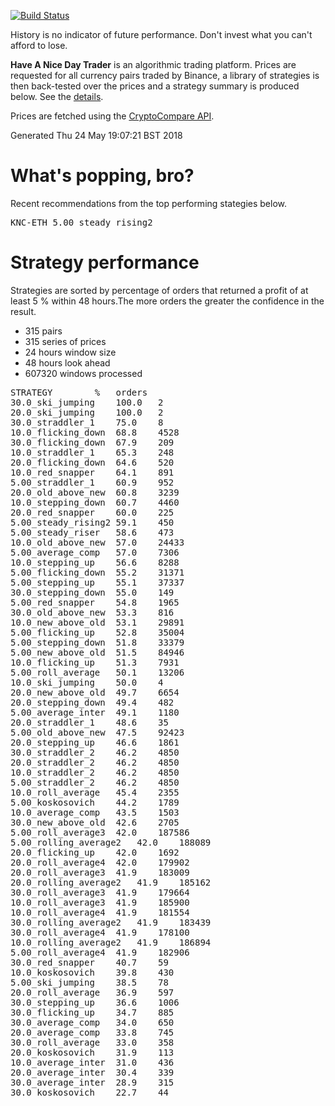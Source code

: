 <!-- If this is readme.md it will be overwritten by the build process -->

[![Build
Status](https://travis-ci.org/deanturpin/handt.svg?branch=master)](https://travis-ci.org/deanturpin/handt)

History is no indicator of future performance. Don't invest what you can't
afford to lose.

**Have A Nice Day Trader** is an algorithmic trading platform. Prices are
requested for all currency pairs traded by Binance, a library of strategies is
then back-tested over the prices and a strategy summary is produced below. See
the [details](details.md).

Prices are fetched using the [CryptoCompare
API](https://min-api.cryptocompare.com/).

Generated Thu 24 May 19:07:21 BST 2018

# What's popping, bro?
Recent recommendations from the top performing stategies below.
<pre>
KNC-ETH 5.00_steady_rising2
</pre>
# Strategy performance
Strategies are sorted by percentage of orders that returned a profit of at least 5 % within 48 hours.The more orders the greater the confidence in the result.
* 315 pairs
* 315 series of prices
* 24 hours window size
* 48 hours look ahead
* 607320 windows processed
<pre>
STRATEGY		%	orders
30.0_ski_jumping	100.0	2
20.0_ski_jumping	100.0	2
30.0_straddler_1	75.0	8
10.0_flicking_down	68.8	4528
30.0_flicking_down	67.9	209
10.0_straddler_1	65.3	248
20.0_flicking_down	64.6	520
10.0_red_snapper	64.1	891
5.00_straddler_1	60.9	952
20.0_old_above_new	60.8	3239
10.0_stepping_down	60.7	4460
20.0_red_snapper	60.0	225
5.00_steady_rising2	59.1	450
5.00_steady_riser	58.6	473
10.0_old_above_new	57.0	24433
5.00_average_comp	57.0	7306
10.0_stepping_up	56.6	8288
5.00_flicking_down	55.2	31371
5.00_stepping_up	55.1	37337
30.0_stepping_down	55.0	149
5.00_red_snapper	54.8	1965
30.0_old_above_new	53.3	816
10.0_new_above_old	53.1	29891
5.00_flicking_up	52.8	35004
5.00_stepping_down	51.8	33379
5.00_new_above_old	51.5	84946
10.0_flicking_up	51.3	7931
5.00_roll_average	50.1	13206
10.0_ski_jumping	50.0	4
20.0_new_above_old	49.7	6654
20.0_stepping_down	49.4	482
5.00_average_inter	49.1	1180
20.0_straddler_1	48.6	35
5.00_old_above_new	47.5	92423
20.0_stepping_up	46.6	1861
30.0_straddler_2	46.2	4850
20.0_straddler_2	46.2	4850
10.0_straddler_2	46.2	4850
5.00_straddler_2	46.2	4850
10.0_roll_average	45.4	2355
5.00_koskosovich	44.2	1789
10.0_average_comp	43.5	1503
30.0_new_above_old	42.6	2705
5.00_roll_average3	42.0	187586
5.00_rolling_average2	42.0	188089
20.0_flicking_up	42.0	1692
20.0_roll_average4	42.0	179902
20.0_roll_average3	41.9	183009
20.0_rolling_average2	41.9	185162
30.0_roll_average3	41.9	179664
10.0_roll_average3	41.9	185900
10.0_roll_average4	41.9	181554
30.0_rolling_average2	41.9	183439
30.0_roll_average4	41.9	178100
10.0_rolling_average2	41.9	186894
5.00_roll_average4	41.9	182906
30.0_red_snapper	40.7	59
10.0_koskosovich	39.8	430
5.00_ski_jumping	38.5	78
20.0_roll_average	36.9	597
30.0_stepping_up	36.6	1006
30.0_flicking_up	34.7	885
30.0_average_comp	34.0	650
20.0_average_comp	33.8	745
30.0_roll_average	33.0	358
20.0_koskosovich	31.9	113
10.0_average_inter	31.0	436
20.0_average_inter	30.4	339
30.0_average_inter	28.9	315
30.0_koskosovich	22.7	44
</pre>

